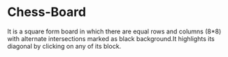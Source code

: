 # Chess-Board
It is a square form board in which there are equal rows and columns (8*8) with alternate intersections marked as black background.It highlights its diagonal by clicking on any of its block.
